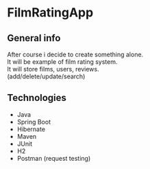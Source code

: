 # FilmRatingApp

## General info

After course i decide to create something alone.<br>
It will be example of film rating system.<br>
It will store films, users, reviews.<br>
(add/delete/update/search)

## Technologies
- Java
- Spring Boot
- Hibernate
- Maven
- JUnit
- H2
- Postman (request testing)
